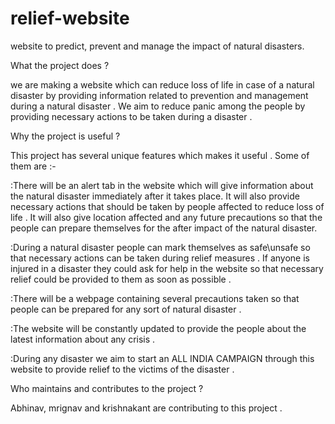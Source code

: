 # relief-website
website to  predict, prevent and manage the impact of natural disasters.


What the project does ?

we are making a website which can reduce loss of life in case of a natural disaster by providing information related to prevention and management during a natural disaster . We aim to reduce panic among the people by providing necessary actions to be taken during a
disaster .


Why the project is useful ?

This project has several unique features which makes it useful . Some of them are :-

:There will be an alert tab in the website which will give information about the natural disaster immediately after it takes place. It will also provide necessary actions that should be taken by people affected to reduce loss of life . It will also give location affected and any future precautions so that the people can prepare themselves for the after impact of the natural disaster.
 
:During a natural disaster people can mark themselves as safe\unsafe so that necessary actions can be taken during relief measures .
If anyone is injured in a disaster they could ask for help in the website so that necessary relief could be provided to them as soon as possible .

:There will be a webpage containing several precautions taken so that people can be prepared for any sort of natural disaster .

:The website will be constantly updated to provide the people about the latest information about any crisis .

:During any disaster we aim to start an ALL INDIA CAMPAIGN through this website to provide relief to the victims of the disaster . 

Who maintains and contributes to the project ?

Abhinav, mrignav and krishnakant are contributing to this project .


